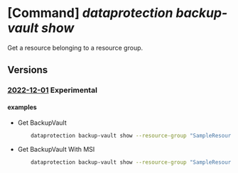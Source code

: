 # [Command] _dataprotection backup-vault show_

Get a resource belonging to a resource group.

## Versions

### [2022-12-01](/Resources/mgmt-plane/L3N1YnNjcmlwdGlvbnMve30vcmVzb3VyY2Vncm91cHMve30vcHJvdmlkZXJzL21pY3Jvc29mdC5kYXRhcHJvdGVjdGlvbi9iYWNrdXB2YXVsdHMve30=/2022-12-01.xml) **Experimental**

<!-- mgmt-plane /subscriptions/{}/resourcegroups/{}/providers/microsoft.dataprotection/backupvaults/{} 2022-12-01 -->

#### examples

- Get BackupVault
    ```bash
        dataprotection backup-vault show --resource-group "SampleResourceGroup" --vault-name "swaggerExample"
    ```

- Get BackupVault With MSI
    ```bash
        dataprotection backup-vault show --resource-group "SampleResourceGroup" --vault-name "swaggerExample"
    ```
